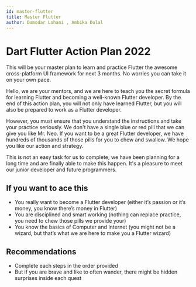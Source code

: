 ```yaml
---
id: master-flutter
title: Master Flutter
author: Damodar Lohani , Ambika Dulal
---
```


# Dart Flutter Action Plan 2022

This will be your master plan to learn and practice Flutter the awesome cross-platform UI framework
for next 3 months. No worries you can take it on your own pace.

Hello, we are your mentors, and we are here to teach you the secret formula for learning Flutter and
becoming a well-known Flutter developer. By the end of this action plan, you will not only have
learned Flutter, but you will also be prepared to work as a Flutter developer.

However, you must ensure that you understand the instructions and take your practice seriously. We
don't have a single blue or red pill that we can give you like Mr. Neo. If you want to be a great
Flutter developer, we have hundreds of thousands of those pills for you to chew and swallow. We hope
you like our action and strategy.

This is not an easy task for us to complete; we have been planning for a long time and are finally
able to make this happen. It's a pleasure to meet our junior developer and future programmers.

## If you want to ace this

- You really want to become a Flutter developer (either it’s passion or it’s money, you know there’s
  money in Flutter)
- You are disciplined and smart working (nothing can replace practice, you need to chew those pills
  we provide your)
- You know the basics of Computer and Internet (you might not be a wizard, but that’s what we are
  here to make you a Flutter wizard)

## Recommendations

- Complete each steps in the order provided
- But if you are brave and like to often wander, there might be hidden surprises inside each quest
